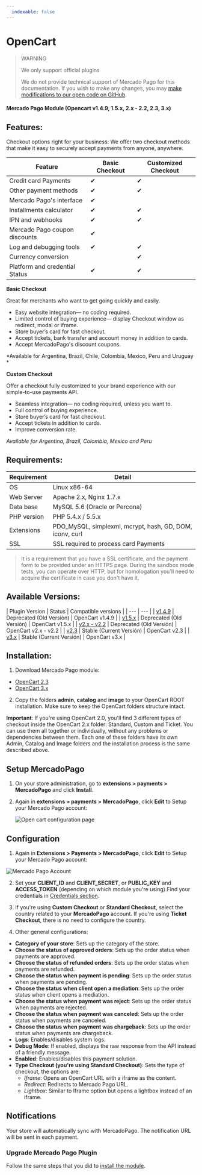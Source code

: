 ```yaml
---
  indexable: false
---
```

# OpenCart

> WARNING
>
> We only support official plugins
>
> We do not provide technical support of Mercado Pago for this documentation. If you wish to make any changes, you may [make modifications to our open code on GitHub](https://github.com/mercadopago/devsite-docs/blob/development/guides/plugins/unofficial/opencart.en.md).

#### Mercado Pago Module (Opencart v1.4.9, 1.5.x, 2.x - 2.2, 2.3, 3.x)

## Features:

Checkout options right for your business:
We offer two checkout methods that make it easy to securely accept payments from anyone, anywhere.

| Feature | Basic Checkout | Customized Checkout |
| --- | --- | --- |
| Credit card Payments | ✔ | ✔ |
| Other payment methods | ✔ | ✔ |
| Mercado Pago's interface | ✔ |  |
| Installments calculator | ✔ | ✔ |
| IPN and webhooks | ✔ | ✔ |
| Mercado Pago coupon discounts | ✔ |  |
| Log and debugging tools | ✔ | ✔ |
| Currency conversion | | ✔ |
| Platform and credential Status | ✔ | ✔ |

**Basic Checkout**

Great for merchants who want to get going quickly and easily.

* Easy website integration— no coding required.
* Limited control of buying experience— display Checkout window as redirect, modal or iframe.
* Store buyer’s card for fast checkout.
* Accept tickets, bank transfer and account money in addition to cards.
* Accept MercadoPago's discount coupons.

*Available for Argentina, Brazil, Chile, Colombia, Mexico, Peru and Uruguay *

**Custom Checkout**

Offer a checkout fully customized to your brand experience with our simple-to-use payments API.

* Seamless integration— no coding required, unless you want to.
* Full control of buying experience.
* Store buyer’s card for fast checkout.
* Accept tickets in addition to cards.
* Improve conversion rate.

*Available for Argentina, Brazil, Colombia, Mexico and Peru*


## Requirements:

| Requirement | Detail |
| --- | --- |
| OS | Linux x86-64 |
| Web Server | Apache 2.x, Nginx 1.7.x |
| Data base | MySQL 5.6 (Oracle or Percona) |
| PHP version | PHP 5.4.x / 5.5.x |
| Extensions                | PDO_MySQL, simplexml, mcrypt, hash, GD, DOM, iconv, curl  |
| SSL                       | SSL required to process card Payments                     |

>It is a requirement that you have a SSL certificate, and the payment form to be provided under an HTTPS page.
During the sandbox mode tests, you can operate over HTTP, but for homologation you'll need to acquire the certificate in case you don't have it.


## Available Versions:

| Plugin Version | Status | Compatible versions |
| --- | --- |
| [v1.4.9](https://github.com/mercadopago/cart-opencart/tree/master/v1.4.9) | Deprecated (Old Versión)  | OpenCart v1.4.9 |
| [v1.5.x](https://github.com/mercadopago/cart-opencart/tree/master/v1.5.x) | Deprecated (Old Versión)  | OpenCart v1.5.x |
| [v2.x - v2.2](https://github.com/mercadopago/cart-opencart/tree/master/v2.x%20-%202.2)  | Deprecated (Old Versión)  | OpenCart v2.x - v2.2  |
| [v2.3](https://github.com/mercadopago/cart-opencart-2/archive/master.zip) | Stable (Current Versión)  | OpenCart v2.3 |
| [v3.x](https://github.com/mercadopago/cart-opencart-3/archive/master.zip) | Stable (Current Versión)  | OpenCart v3.x |

## Installation:

1. Download Mercado Pago module:

  * [OpenCart 2.3](https://github.com/mercadopago/cart-opencart/tree/master/v2.3)
  * [OpenCart 3.x](https://github.com/mercadopago/cart-opencart/tree/master/v3.x)

2. Copy the folders **admin**, **catalog** and **image** to your OpenCart ROOT installation. Make sure to keep the OpenCart folders structure intact.

**Important**: If you're using OpenCart 2.0, you'll find 3 different types of checkout inside the OpenCart 2.x folder: Standard, Custom and Ticket. You can use them all together or individually, without any problems or dependencies between them. Each one of these folders have its own Admin, Catalog and Image folders and the installation process is the same described above.

## Setup MercadoPago

1. On your store administration, go to **extensions > payments > MercadoPago** and click **Install**.

2. Again in **extensions > payments > MercadoPago**, click **Edit** to Setup your Mercado Pago account:

	![Open cart configuration page](https://raw.github.com/mercadopago/cart-opencart/master/README.img/MPAccount.png)

## Configuration

1. Again in **Extensions > Payments > MercadoPago**, click **Edit** to Setup your Mercado Pago account:

![Mercado Pago Account](https://raw.github.com/brunocodeman/cart-opencart/master/README.img/MPAccount.png)

2.  Set your **CLIENT_ID** and **CLIENT_SECRET**, or **PUBLIC_KEY** and **ACCESS_TOKEN** (depending on which module you're using).Find your credentials in [Credentials section]([FAKER][CREDENTIALS][URL]).

4. If you're using **Custom Checkout** or **Standard Checkout**, select the country related to your **MercadoPago** account. If you're using **Ticket Checkout**, there is no need to configure the country.

5. Other general configurations:

  * **Category of your store**: Sets up the category of the store.
  * **Choose the status of approved orders**: Sets up the order status when payments are approved.
  * **Choose the status of refunded orders**: Sets up the order status when payments are refunded.
  * **Choose the status when payment is pending**: Sets up the order status when payments are pending.
  * **Choose the status when client open a mediation**: Sets up the order status when client opens a mediation.
  * **Choose the status when payment was reject**: Sets up the order status when payments are rejected.
  * **Choose the status when payment was canceled**: Sets up the order status when payments are canceled.
  * **Choose the status when payment was chargeback**: Sets up the order status when payments are chargeback.
  * **Logs**: Enables/disables system logs.
  * **Debug Mode**: If enabled, displays the raw response from the API instead of a friendly message.
  *  **Enabled**: Enables/disables this payment solution.
  * **Type Checkout (you're using Standard Checkout)**: Sets the type of checkout, the options are:
    *  *Iframe*: Opens an OpenCart URL with a iframe as the content.
    *  *Redirect*: Redirects to Mercado Pago URL.
    *  *Lightbox*: Similar to Iframe option but opens a lightbox instead of an iframe.

## Notifications

Your store will automatically sync with MercadoPago. The notification URL will be sent in each payment.

### Upgrade Mercado Pago Plugin

Follow the same steps that you did to [install the module](#bookmark_installation).
